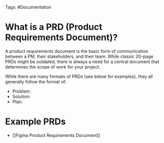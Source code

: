 Tags: #Documentation

# What is a PRD (Product Requirements Document)?
A product requirements document is the basic form of communication between a PM, their stakeholders, and their team. While classic 20-page PRDs might be outdated, there is always a need for a central document that determines the scope of work for your project. 

While there are many formats of PRDs (see below for examples), they all generally follow the format of:
- Problem: 
- Solution: 
- Plan: 

# Example PRDs
- [[Figma Product Requirements Document]]